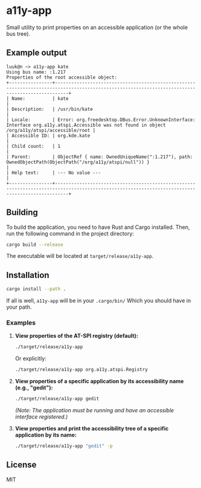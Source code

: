 # a11y-app

Small utility to print properties on an accessible application (or the whole bus tree).

## Example output

```console
luuk@n ~> a11y-app kate
Using bus name: :1.217
Properties of the root accessible object:
+----------------+-------------------------------------------------------------------------------------------------------------------------------------------------+
| Name:          | kate                                                                                                                                            |
| Description:   | /usr/bin/kate                                                                                                                                   |
| Locale:        | Error: org.freedesktop.DBus.Error.UnknownInterface: Interface org.a11y.atspi.Accessible was not found in object /org/a11y/atspi/accessible/root |
| Accessible ID: | org.kde.kate                                                                                                                                    |
| Child count:   | 1                                                                                                                                               |
| Parent:        | ObjectRef { name: OwnedUniqueName(":1.217"), path: OwnedObjectPath(ObjectPath("/org/a11y/atspi/null")) }                                        |
| Help text:     | --- No value ---                                                                                                                                |
+----------------+-------------------------------------------------------------------------------------------------------------------------------------------------+
```

## Building

To build the application, you need to have Rust and Cargo installed. Then, run the following command in the project directory:

```sh
cargo build --release
```

The executable will be located at `target/release/a11y-app`.

## Installation

```sh
cargo install --path .
```

If all is well, `a11y-app` will be in your `.cargo/bin/`
Which you should have in your path.

### Examples

1. **View properties of the AT-SPI registry (default):**

    ```sh
    ./target/release/a11y-app
    ```

    Or explicitly:

    ```sh
    ./target/release/a11y-app org.a11y.atspi.Registry
    ```

2. **View properties of a specific application by its accessibility name (e.g., "gedit"):**

    ```sh
    ./target/release/a11y-app gedit
    ```

    *(Note: The application must be running and have an accessible interface registered.)*

3. **View properties and print the accessibility tree of a specific application by its name:**

    ```sh
    ./target/release/a11y-app "gedit" -p
    ```

## License

MIT
